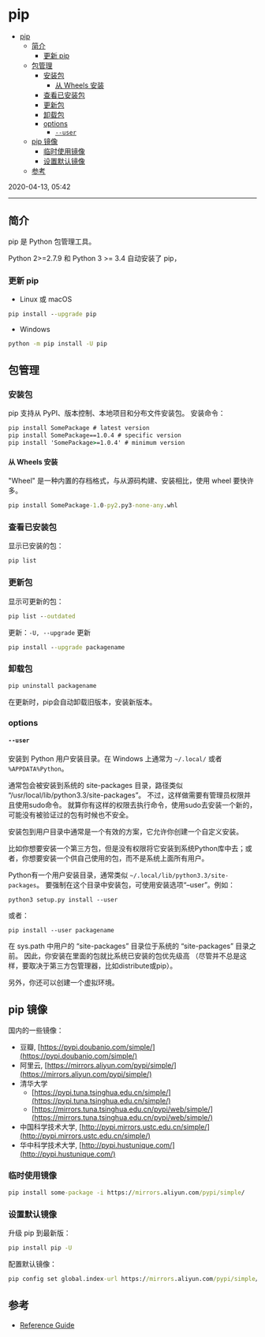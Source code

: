 # pip

- [pip](#pip)
  - [简介](#%e7%ae%80%e4%bb%8b)
    - [更新 pip](#%e6%9b%b4%e6%96%b0-pip)
  - [包管理](#%e5%8c%85%e7%ae%a1%e7%90%86)
    - [安装包](#%e5%ae%89%e8%a3%85%e5%8c%85)
      - [从 Wheels 安装](#%e4%bb%8e-wheels-%e5%ae%89%e8%a3%85)
    - [查看已安装包](#%e6%9f%a5%e7%9c%8b%e5%b7%b2%e5%ae%89%e8%a3%85%e5%8c%85)
    - [更新包](#%e6%9b%b4%e6%96%b0%e5%8c%85)
    - [卸载包](#%e5%8d%b8%e8%bd%bd%e5%8c%85)
    - [options](#options)
      - [`--user`](#user)
  - [pip 镜像](#pip-%e9%95%9c%e5%83%8f)
    - [临时使用镜像](#%e4%b8%b4%e6%97%b6%e4%bd%bf%e7%94%a8%e9%95%9c%e5%83%8f)
    - [设置默认镜像](#%e8%ae%be%e7%bd%ae%e9%bb%98%e8%ae%a4%e9%95%9c%e5%83%8f)
  - [参考](#%e5%8f%82%e8%80%83)

2020-04-13, 05:42
***

## 简介

pip 是 Python 包管理工具。

Python 2>=2.7.9 和 Python 3 >= 3.4 自动安装了 pip，

### 更新 pip

- Linux 或 macOS

```cmd
pip install --upgrade pip
```

- Windows

```cmd
python -m pip install -U pip
```

## 包管理

### 安装包

pip 支持从 PyPI、版本控制、本地项目和分布文件安装包。
安装命令：

```cmd
pip install SomePackage # latest version
pip install SomePackage==1.0.4 # specific version
pip install 'SomePackage>=1.0.4' # minimum version
```

#### 从 Wheels 安装

"Wheel" 是一种内置的存档格式，与从源码构建、安装相比，使用 wheel 要快许多。

```cmd
pip install SomePackage-1.0-py2.py3-none-any.whl
```

### 查看已安装包

显示已安装的包：

```cmd
pip list
```

### 更新包

显示可更新的包：

```cmd
pip list --outdated
```

更新：`-U, --upgrade` 更新

```cmd
pip install --upgrade packagename
```

### 卸载包

```cmd
pip uninstall packagename
```

在更新时，pip会自动卸载旧版本，安装新版本。

### options

#### `--user`

安装到 Python 用户安装目录。在 Windows 上通常为 `~/.local/` 或者 `%APPDATA%Python`。

通常包会被安装到系统的 site-packages 目录，路径类似 “/usr/local/lib/python3.3/site-packages”。 不过，这样做需要有管理员权限并且使用sudo命令。 就算你有这样的权限去执行命令，使用sudo去安装一个新的，可能没有被验证过的包有时候也不安全。

安装包到用户目录中通常是一个有效的方案，它允许你创建一个自定义安装。

比如你想要安装一个第三方包，但是没有权限将它安装到系统Python库中去；或者，你想要安装一个供自己使用的包，而不是系统上面所有用户。

Python有一个用户安装目录，通常类似 `~/.local/lib/python3.3/site-packages`。 要强制在这个目录中安装包，可使用安装选项“–user”。例如：

```console
python3 setup.py install --user
```

或者：

```console
pip install --user packagename
```

在 sys.path 中用户的 “site-packages” 目录位于系统的 “site-packages” 目录之前。 因此，你安装在里面的包就比系统已安装的包优先级高 （尽管并不总是这样，要取决于第三方包管理器，比如distribute或pip）。

另外，你还可以创建一个虚拟环境。

## pip 镜像

国内的一些镜像：

- 豆瓣, [https://pypi.doubanio.com/simple/](https://pypi.doubanio.com/simple/)
- 阿里云, [https://mirrors.aliyun.com/pypi/simple/](https://mirrors.aliyun.com/pypi/simple/)
- 清华大学
  - [https://pypi.tuna.tsinghua.edu.cn/simple/](https://pypi.tuna.tsinghua.edu.cn/simple/)
  - [https://mirrors.tuna.tsinghua.edu.cn/pypi/web/simple/](https://mirrors.tuna.tsinghua.edu.cn/pypi/web/simple/)
- 中国科学技术大学, [http://pypi.mirrors.ustc.edu.cn/simple/](http://pypi.mirrors.ustc.edu.cn/simple/)
- 华中科学技术大学, [http://pypi.hustunique.com/](http://pypi.hustunique.com/)

### 临时使用镜像

```cmd
pip install some-package -i https://mirrors.aliyun.com/pypi/simple/
```

### 设置默认镜像

升级 pip 到最新版：

```cmd
pip install pip -U
```

配置默认镜像：

```cmd
pip config set global.index-url https://mirrors.aliyun.com/pypi/simple/
```

## 参考

- [Reference Guide](https://pip.pypa.io/en/stable/reference/)
